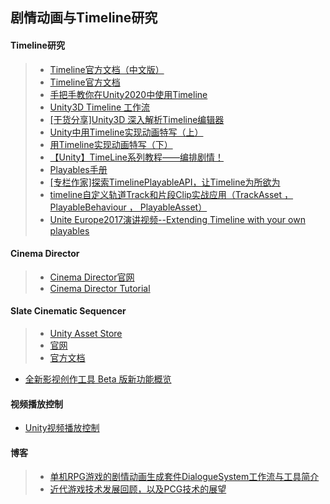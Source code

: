 ## 剧情动画与Timeline研究  

#### Timeline研究  
>* [Timeline官方文档（中文版）](https://docs.unity3d.com/cn/2018.4/Manual/TimelineSection.html)  
>* [Timeline官方文档](https://docs.unity3d.com/Packages/com.unity.timeline@1.5/manual)  
>* [手把手教你在Unity2020中使用Timeline](https://linxinfa.blog.csdn.net/article/details/108374878)  
>* [Unity3D Timeline 工作流](https://www.jianshu.com/p/d79ed20f4d47)  
>* [[干货分享]Unity3D 深入解析Timeline编辑器](https://www.jianshu.com/p/527e74eb59ca)  
>* [Unity中用Timeline实现动画特写（上）](https://zhuanlan.zhihu.com/p/83607025)  
>* [用Timeline实现动画特写（下）](https://zhuanlan.zhihu.com/p/84820028)  
>* [【Unity】TimeLine系列教程——编排剧情！](https://zhuanlan.zhihu.com/p/29188275)  
>* [Playables手册](https://docs.unity3d.com/Manual/Playables.html)  
>* [[专栏作家]探索TimelinePlayableAPI，让Timeline为所欲为 ](https://www.sohu.com/a/231583446_667928)  
>* [timeline自定义轨道Track和片段Clip实战应用（TrackAsset ，PlayableBehaviour ， PlayableAsset）](https://blog.csdn.net/js0907/article/details/108878330)  
>* [Unite Europe2017演讲视频--Extending Timeline with your own playables](https://www.youtube.com/watch?v=uBPRfcox5hE&t=2331s)  

#### Cinema Director  
>* [Cinema Director官网](http://cinema-suite.com/cinema-director/)  
>* [Cinema Director Tutorial](https://www.youtube.com/watch?v=nD9EIlTiaBQ)  

#### Slate Cinematic Sequencer  
>* [Unity Asset Store](https://assetstore.unity.com/packages/tools/animation/slate-cinematic-sequencer-56558)  
>* [官网](https://slate.paradoxnotion.com/)  
>* [官方文档](https://slate.paradoxnotion.com/documentation/)  

* [全新影视创作工具 Beta 版新功能概览](https://mp.weixin.qq.com/s/mPdvsmjTCKB5Dbys8PI5Yw)  

#### 视频播放控制  
* [Unity视频播放控制](https://mp.weixin.qq.com/s/iUmR2KPFwNX_PU9vWBmc6Q)  

#### 博客  
>* [单机RPG游戏的剧情动画生成套件DialogueSystem工作流与工具简介](https://zhuanlan.zhihu.com/p/339964212)  
>* [近代游戏技术发展回顾，以及PCG技术的展望](https://www.gcores.com/articles/133653)  
